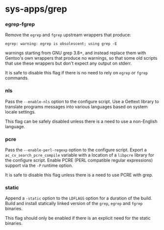 # sys-apps/grep

### egrep-fgrep
Remove the `egrep` and `fgrep` upstream wrappers that produce:
```
egrep: warning: egrep is obsolescent; using grep -E
```
warnings starting from GNU grep 3.8+, and instead replace them with Gentoo's own wrappers that produce no warnings, so that some old scripts that use these wrappers but don't expect any output on stderr.

It is safe to disable this flag if there is no need to rely on `egrep` or `fgrep` commands.

### nls
Pass the `--enable-nls` option to the configure script. Use a Gettext library to translate programs messages into various languages based on system locale settings.

This flag can be safely disabled unless there is a need to use a non-English language.

### pcre
Pass the `--enable-perl-regexp` option to the configure script. Export a `ac_cv_search_pcre_compile` variable with a location of a `libpcre` library for the configure script. Enable PCRE (PERL compatible regular expressions) support via the `-P` runtime option.

It is safe to disable this flag unless there is a need to use PCRE with grep.

### static
Append a `-static` option to the `LDFLAGS` option for a duration of the build. Build and install statically linked version of the `grep`, `egrep` and `fgrep` binaries.

This flag should only be enabled if there is an explicit need for the static binaries.
